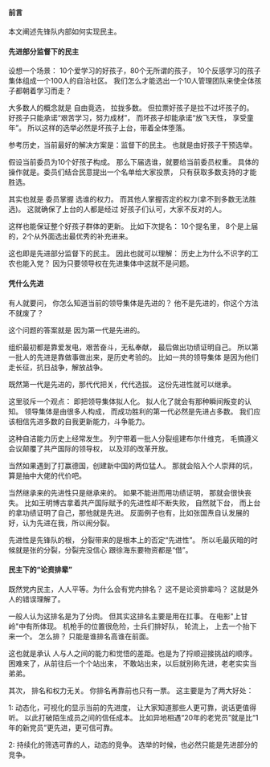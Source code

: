 #### 前言

本文阐述先锋队内部如何实现民主。 

#### 先进部分监督下的民主

设想一个场景： 10个爱学习的好孩子，80个无所谓的孩子， 10个反感学习的孩子 集体组成一个100人的自治社区。  我们怎么才能选出一个10人管理团队来使全体孩子都朝着学习而走？

大多数人的概念就是 自由竟选， 拉拢多数。    但拉票好孩子是拉不过坏孩子的。   好孩子只能承诺“艰苦学习，努力成材”， 而坏孩子却能承诺“放飞天性， 享受童年”。       所以这样的选举必然是坏孩子上台，带着全体堕落。

参考历史，当前最好的解决方案是：监督下的民主。    也就是由好孩子干预选举。    

假设当前委员为10个好孩子构成。  那么下届选谁，就要给当前委员权重。     具体的操作就是。委员们结合民意提出一个名单给大家投票， 只有获取多数支持的才能胜选。

其实也就是 委员掌握 选谁的权力。  而其他人掌握否定的权力(拿不到多数无法胜选)。    这就确保了上台的人都是经过 好孩子们认可，大家不反对的人。

这样也能保证整个好孩子群体的更新。  比如下次提名：  10个提名里， 8个是上届的，2个从外面选出最优秀的补充进来。  



这也即是先进部分监督下的民主。   因此也就可以理解： 历史上为什么不识字的工农也能入党？  因为只要领导权在先进集体中这就不是问题。

#### 凭什么先进

有人就要问， 你怎么知道当前的领导集体是先进的？     他不是先进的，你这个方法不就废了？

这个问题的答案就是 因为第一代是先进的。 

组织最初都是靠爱发电，艰苦奋斗，无私奉献， 最后做出功绩证明自己。 所以第一批人的先进是靠做事做出来，是历史考验的。   比如一共的领导集体 是因为他们 走长征，抗日战争，解放战争。   

既然第一代是先进的，那代代把关，代代选拔。 这份先进性就可以继承。

这里驳斥一个观点： 即把领导集体拟人化。 拟人化了就会有那种瞬间叛变的认知。  领导集体是由很多人构成， 而成功胜利的第一代必然是先进占多数。    我们应该相信先进多数的自我更新能力，斗争能力。 

这种自洁能力历史上经常发生。  列宁带着一批人分裂组建布尔什维克，  毛搞遵义会议颠覆了共产国际的领导权， 以及邓的改革开放。

当然如果遇到了打赢德国，创建新中国的两位猛人。   那就会陷入个人崇拜的坑， 算是抽中大佬的代价吧。

当然继承来的先进性只是继承来的。 如果不能进而用功绩证明， 那就会很快丧失。   比如王明博古拿着共产国际赋予的先进性却不断失败， 自然就下台， 而上台的拿功绩证明了自己，那他就是先进。     反面例子也有，比如张国焘自认发展的好，认为先进在我，所以闹分裂。    

先进性是先锋队的根，  分裂带来的是根本上的否定“先进性”。 所以毛最灰暗的时候就是张的分裂，分裂完没信心 跟徐海东要物资都是“借”。

#### 民主下的“论资排辈”

既然党内民主，人人平等。为什么会有党内排名？ 这不是论资排辈吗？   这就是外人的错误理解了。

一般人认为这排名是为了分肉。   但其实这排名主要是用在扛事。  在电影"上甘岭"中有所体现。  机枪手的位置很危险，士兵们排好队， 轮流上， 上去一个抬下来一个。   怎么排？   只能是谁排名高谁在前面。

这也就是承认 人与人之间的能力和觉悟的差距。也是为了捋顺迎接挑战的顺序。   困难来了，从前往后一个个站出来， 不敢站出来，以后就别称先进，老老实实当弟弟。

其次， 排名和权力无关。  你排名再靠前也只有一票。 这主要是为了两大好处：

1:  动态化，可视化的显示当前的先进度，  让大家知道那些人更可靠，说话更值得听。 以此打破陌生成员之间的信任成本。 比如异地相遇“20年的老党员”就是比“1年的新党员”更先进，更可信可靠。

2:  持续化的筛选可靠的人，动态的竞争。   选举的时候，也必然只能是先进部分的竞争。   

























 









